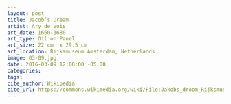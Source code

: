```yaml
---
layout: post
title: Jacob’s Dream
artist: Ary de Vois
art_date: 1660-1680
art_type: Oil on Panel
art_size: 22 cm  x 29.5 cm
art_location: Rijksmuseum Amsterdam, Netherlands
image: 03-09.jpg
date: 2016-03-09 12:00:00 -05:00
categories:
tags:
cite_author: Wikipedia
cite_url: https://commons.wikimedia.org/wiki/File:Jakobs_droom_Rijksmuseum_SK-A-704.jpeg
---
```

